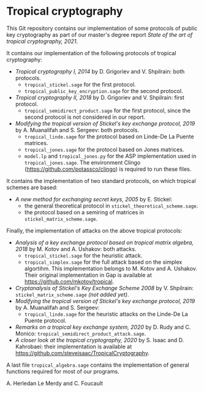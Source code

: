 # Tropical cryptography

This Git repository contains our implementation of some protocols of public key cryptography as part of our master's degree report *State of the art of tropical cryptography, 2021*.

It contains our implementation of the following protocols of tropical cryptography:
- *Tropical cryptography I, 2014* by D. Grigoriev and V. Shpilrain: both protocols.
  - `tropical_stickel.sage` for the first protocol.
  - `tropical_public_key_encryption.sage` for the second protocol.
- *Tropical cryptography II, 2018* by D. Grigoriev and V. Shpilrain: first protocol.
  - `tropical_semidirect_product.sage` for the first protocol, since the second protocol is not considered in our report.
- *Modifying the tropical version of Stickel's key exchange protocol, 2019* by A. Muanalifah and S. Sergeev: both protocols.
  - `tropical_linde.sage` for the protocol based on Linde-De La Puente matrices.
  - `tropical_jones.sage` for the protocol based on Jones matrices.
  - `model.lp` and `tropical_jones.py` for the ASP implementation used in `tropical_jones.sage`. The environment Clingo (https://github.com/potassco/clingo) is required to run these files.

It contains the implementation of two standard protocols, on which tropical schemes are based:
- *A new method for exchanging secret keys, 2005* by E. Stickel:
  - the general theoretical protocol in `stickel_theoretical_scheme.sage`.
  - the protocol based on a semiring of matrices in `stickel_matrix_scheme.sage`.

Finally, the implementation of attacks on the above tropical protocols:
- *Analysis of a key exchange protocol based on tropical matrix algebra, 2018* by M. Kotov and A. Ushakov: both attacks.
  - `tropical_stickel.sage` for the heuristic attack.
  - `tropical_simplex.sage` for the full attack based on the simplex algortihm. This implementation belongs to M. Kotov and A. Ushakov. Their original implementation in Gap is available at https://github.com/mkotov/tropical.
- *Cryptanalysis of Stickel's Key Exchange Scheme 2008* by V. Shpilrain: `stickel_matrix_scheme.sage` *(not added yet)*.
- *Modifying the tropical version of Stickel's key exchange protocol, 2019* by A. Muanalifah and S. Sergeev:
    - `tropical_linde.sage` for the heuristic attacks on the Linde-De La Puente protocol.
- *Remarks on a tropical key exchange system, 2020* by D. Rudy and C. Monico: `tropical_semidirect_product_attack.sage`.
- *A closer look at the tropical cryptography, 2020* by S. Isaac and D. Kahrobaei: their implementation is available at https://github.com/steveisaac/TropicalCryptography.

A last file `tropical_algebra.sage` contains the implementation of general functions required for most of our programs.


A. Herledan Le Merdy and C. Foucault
